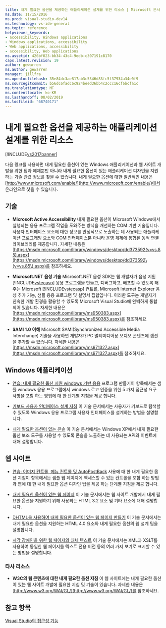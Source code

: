 ```yaml
---
title: 내게 필요한 옵션을 제공하는 애플리케이션 설계를 위한 리소스 | Microsoft 문서
ms.date: 11/15/2016
ms.prod: visual-studio-dev14
ms.technology: vs-ide-general
ms.topic: reference
helpviewer_keywords:
- accessibility, Windows applications
- Windows applications, accessibility
- Web applications, accessibility
- accessibility, Web applications
ms.assetid: 426bf023-bb34-43c4-9edb-c307191c8170
caps.latest.revision: 19
author: gewarren
ms.author: gewarren
manager: jillfra
ms.openlocfilehash: 35e84dc3ae817ab3c5346d83fc5f37934a34e0f9
ms.sourcegitcommit: b56dc6fadc6c924beed36bb4c2ccc16cf6bcfa1c
ms.translationtype: MT
ms.contentlocale: ko-KR
ms.lasthandoff: 08/02/2019
ms.locfileid: "68740171"
---
```

# <a name="resources-for-designing-accessible-applications"></a>내게 필요한 옵션을 제공하는 애플리케이션 설계를 위한 리소스
[!INCLUDE[vs2017banner](../../includes/vs2017banner.md)]

다음 링크를 사용하면 내게 필요한 옵션이 있는 Windows 애플리케이션과 웹 사이트 개발을 위한 팁과 예제뿐만 아니라 내게 필요한 옵션이 있는 애플리케이션 디자인을 지원하는 기술 관련 정보를 찾을 수 있습니다. 내게 필요한 옵션에 대한 일반적인 내용은 [http://www.microsoft.com/enable/](http://www.microsoft.com/enable/)에서 온라인으로 찾을 수 있습니다.  
  
## <a name="technologies"></a>기술  
  
- **Microsoft Active Accessibility** 내게 필요한 옵션이 Microsoft Windows에서 실행되는 응용 프로그램 작업을 도와주는 방식을 개선하는 COM 기반 기술입니다. 사용자 인터페이스 요소에 대한 정보를 안정적으로 노출하는 데 사용되는 애플리케이션 프로그래밍 요소와 COM 인터페이스뿐 아니라 운영 체제에 통합된 동적 연결 라이브러리를 제공합니다. 자세한 내용은 [https://msdn.microsoft.com/library/windows/desktop/dd373592(v=vs.85).aspx](https://msdn.microsoft.com/library/windows/desktop/dd373592\(v=vs.85\).aspx)를 참조하세요.  
  
- **Microsoft.NET 음성 기술** Microsoft.NET 음성 SDK는 웹 개발자가 음성 지원 [!INCLUDE[vstecasp](../../includes/vstecasp-md.md)] 응용 프로그램을 만들고, 디버그하고, 배포할 수 있도록 해주는 Microsoft [!INCLUDE[vstecasp](../../includes/vstecasp-md.md)] 컨트롤, Microsoft Internet Explorer 음성 추가 기능, 샘플 응용 프로그램 및 설명서 집합입니다. 이러한 도구는 개발자가 친숙한 개발 환경을 활용할 수 있도록 Microsoft Visual Studio에 완벽하게 통합되어 있습니다. 자세한 내용은 [https://msdn.microsoft.com/library/ms950383.aspx](https://msdn.microsoft.com/library/ms950383.aspx)를 참조하세요.  
  
- **SAMI 1.0 이해** Microsoft SAMI(Synchronized Accessible Media Interchange) 기술을 사용하면 개발자가 PC 멀티미디어용 오디오 콘텐츠에 캡션을 추가할 수 있습니다. 자세한 내용은 [https://msdn.microsoft.com/library/ms971327.aspx](https://msdn.microsoft.com/library/ms971327.aspx)를 참조하세요.  
  
## <a name="windows-applications"></a>Windows 애플리케이션  
  
- [연습: 내게 필요한 옵션 지원 windows 기반 응용](https://msdn.microsoft.com/library/654c7f2f-1586-480b-9f12-9d9b8f5cc32b) 프로그램 만들기이 항목에서는 샘플 windows 응용 프로그램에서 windows 로고 인증을 위한 5 가지 접근성 요구 사항을 포함 하는 방법에 대 한 단계별 지침을 제공 합니다.  
  
- [키보드 사용자 인터페이스 설계 지침](/previous-versions/windows/desktop/dnacc/guidelines-for-keyboard-user-interface-design) 이 기술 문서에서는 사용자가 키보드로 탐색할 수 있도록 Windows 응용 프로그램 사용자 인터페이스를 설계하는 방법을 설명합니다.  
  
- [내게 필요한 옵션이 있는 콘솔](/previous-versions/windows/desktop/dnacc/console-accessibility) 이 기술 문서에서는 Windows XP에서 내게 필요한 옵션 보조 도구를 사용할 수 있도록 콘솔을 노출하는 데 사용되는 API와 이벤트에 대해 설명합니다. 
  
## <a name="web-sites"></a>웹 사이트  
  
- [연습: 이미지 컨트롤, 메뉴 컨트롤 및 AutoPostBack](https://msdn.microsoft.com/library/ff7b5021-48b3-46bf-921f-9fe1e0e32202) 사용에 대 한 내게 필요한 옵션 지침이 항목에서는 샘플 웹 페이지에 액세스할 수 있는 컨트롤을 포함 하는 방법과 웹에 대 한 내게 필요한 옵션 디자인 팁을 제공 하는 단계별 지침을 제공 합니다.  
  
- [내게 필요한 옵션이 있는 웹 페이지](/previous-versions/windows/desktop/dnacc/making-web-pages-more-accessible) 이 기술 문서에서는 웹 사이트 개발에서 내게 필요한 옵션을 지원하기 위해 사용되는 HTML 3.2 요소 및 기타 요소에 대해 설명합니다. 
  
- [DHTML을 사용하여 내게 필요한 옵션이 있는 웹 페이지 만들기](/previous-versions//ms528445(v=vs.85)) 이 기술 문서에서는 내게 필요한 옵션을 지원하는 HTML 4.0 요소와 내게 필요한 옵션의 웹 설계 팁을 설명합니다. 
  
- [시각 장애인을 위한 웹 페이지의 대체 텍스트](/previous-versions/windows/desktop/dnacc/text-alternatives-to-inaccessible-web-pages) 이 기술 문서에서는 XML과 XSLT를 사용하여 동일한 웹 페이지를 텍스트 전용 버전 등의 여러 가지 보기로 표시할 수 있는 방법을 설명합니다. 
  
### <a name="third-party-resources"></a>타사 리소스  
  
- **W3C의 웹 콘텐츠에 대한 내게 필요한 옵션 지침** 이 웹 사이트에는 내게 필요한 옵션이 있는 웹 사이트 개발에 필요한 지침 및 기술이 있습니다. 자세한 내용은 [http://www.w3.org/WAI/GL/](http://www.w3.org/WAI/GL/)를 참조하세요.  
  
## <a name="see-also"></a>참고 항목  
 [Visual Studio의 접근성 기능](../../ide/reference/accessibility-features-of-visual-studio.md)
